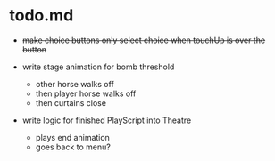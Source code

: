 # todo.md

  + ~~make choice buttons only select choice when touchUp is over the button~~
  
  + write stage animation for bomb threshold
      - other horse walks off
      - then player horse walks off
      - then curtains close
      
  + write logic for finished PlayScript into Theatre
      - plays end animation
      - goes back to menu?
